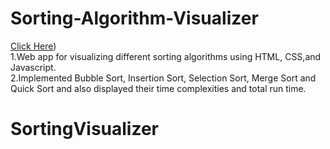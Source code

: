 # Sorting-Algorithm-Visualizer
[Click Here](https://sorting-visualizer-mpa12q53v-mehanig001s-projects.vercel.app/))
<br />
1.Web app for visualizing different sorting algorithms using HTML, CSS,and Javascript.<br />
2.Implemented Bubble Sort, Insertion Sort, Selection Sort, Merge Sort and Quick Sort and also displayed their time complexities and total run time.
# SortingVisualizer
